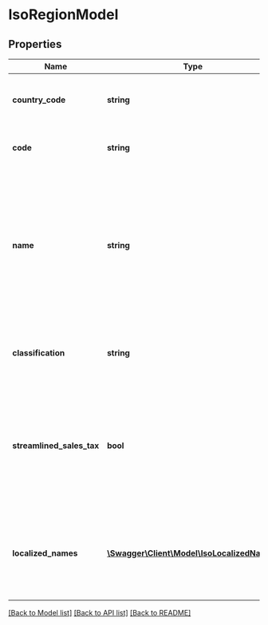 # IsoRegionModel

## Properties
Name | Type | Description | Notes
------------ | ------------- | ------------- | -------------
**country_code** | **string** | The two-character ISO 3166 country code this region belongs to | [optional] 
**code** | **string** | The three character ISO 3166 region code | [optional] 
**name** | **string** | The full name, using localized characters, for this region, in uppercase.                For names in proper or formal case, or for names in other languages, please examine the &#x60;localizedNames&#x60; element for an appropriate name. | [optional] 
**classification** | **string** | The word in the local language that classifies what type of a region this represents | [optional] 
**streamlined_sales_tax** | **bool** | For the United States, this flag indicates whether a U.S. State participates in the Streamlined  Sales Tax program.  For countries other than the US, this flag is null. | [optional] 
**localized_names** | [**\Swagger\Client\Model\IsoLocalizedName[]**](IsoLocalizedName.md) | A list of localized names in a variety of languages.                This list is maintained by the International Standards Organization. | [optional] 

[[Back to Model list]](../README.md#documentation-for-models) [[Back to API list]](../README.md#documentation-for-api-endpoints) [[Back to README]](../README.md)


